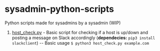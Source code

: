 # sysadmin-python-scripts
Python scripts made for sysadmins by a sysadmin (WIP)

1. [host_check.py](https://github.com/NotYourGuy/sysadmin-python-scripts/blob/master/host_check.py) - Basic script for checking if a host is up/down and posting a message on Slack accordingly (**dependecies:** `pip3 install slackclient`) -- Basic usage `$ python3 host_check.py example.com`